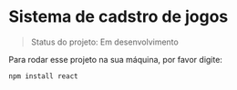 <h1>Sistema de cadstro de jogos</h1>

> Status do projeto: Em desenvolvimento

Para rodar esse projeto na sua máquina, por favor digite:

```
npm install react
```
